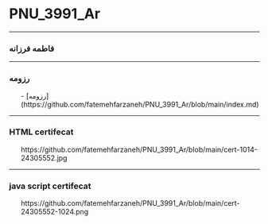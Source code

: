 # PNU_3991_Ar
---
### فاطمه فرزانه

<OL>
 
 
 </ol>


---
###  رزومه
<OL>
 -  [رزومه]  (https://github.com/fatemehfarzaneh/PNU_3991_Ar/blob/main/index.md)
 
 </ol>

---
### HTML certifecat
<OL>
 <div>https://github.com/fatemehfarzaneh/PNU_3991_Ar/blob/main/cert-1014-24305552.jpg </div>
 
 </ol>
 
 
 
---
### java script certifecat
<OL>
 
 <div>https://github.com/fatemehfarzaneh/PNU_3991_Ar/blob/main/cert-24305552-1024.png</div>
 </ol>
